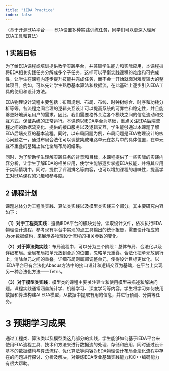 ```yaml
---
title: "iEDA Practice"
index: false
---
```

（基于开源EDA平台——iEDA设置多种实践训练任务，同学们可以更深入理解EDA工具和算法）

## **1 实践目标**

为了给EDA课程或培训提供教学实践平台，并兼顾学生能力和实际应用，本课程拟将EDA相关实践任务分解成多个子任务，这样可以平衡实践课程的难度和可完成性，让学生在课程内逐步提升技能并完成任务，而不会一开始就面对难度较大的整体项目。例如，可以先让学生熟悉基本算法和数据流，在此基础上逐步引入EDA工具的使用和设计方法。

EDA物理设计流程主要包括：布图规划、布局、布线、时钟树综合、时序和功耗分析等等。各流程之间合理的逻辑交互设计可以提高系统的可靠性和稳定性，并且能够更好地满足用户的需求。因此，我们需要格外关注各个模块之间的信息流动和交互方式，保证系统的正常运行。本课题以iEDA平台为基础，重点关注EDA后端流程之间的数据流变化、提供的接口服务以及逻辑交互，学生能够通过本课题了解EDA后端交互的基本流程。同时，以布局问题为例，布局问题是EDA物理设计的核心问题之一，通过布局合法化可以调整集成电路单元在芯片中的具体位置，在单元互不重叠的基础上优化全局布局的结果。

同时，为了帮助学生理解实践任务的背景和目标，本课程提供了一些实际的实践内容分析，让学生了解EDA的相关应用，使学生能够逐步掌握EDA技能，并将其应用于实际情境中。同时，提供了评测排名等内容，也可以增加课程的趣味性，提高学生对EDA课程的兴趣和参与度。

## **2 课程计划**

课题总体分为工程类实践、算法类实践以及模型类实践三个部分。其主要研究内容如下：

**（1）对于工程类实践**：遵循iEDA平台的模块划分，读取设计文件，依次执行EDA物理设计流程，参考现有平台中实现的点工具输出的统计报告，需要设计相应的Json数据结构，来展示各物理设计流程的相关参数的变化。

**（2）对于算法类实践**：布局流程中，可以分为三个阶段：总体布局、合法化以及详细布局。全局布局把单元放到合适的位置，忽略单元重叠。合法化把单元放到行上，消除单元之间的重叠。详细布局则局部调整单元，使得设计目标更优化。以iEDA平台已有合法化Abacus方法中的接口设计和逻辑交互为基础，在平台上实现另一种合法化方法——Tetris。

**（3）对于模型类实践**：模型类的课程主要关注建立和使用模型来描述和解决问题。课程实践通常涵盖统计学、机器学习、深度学习等内容。学生将学习如何使用数据和算法构建AI EDA模型，从数据中提取有用的信息，并进行预测、分类等任务。

# **3 预期学习成果**

通过工程类、算法类以及模型类这几部分的实践，学生能够如何基于iEDA平台来使用EDA流程工具、技术和方法来进行数据流的处理、存储和应用，同时通过设计基本的数据结构与算法流程、优化算法等内容对EDA物理设计布局合法化流程中存在的问题进行探讨、分析及解决，对锻炼EDA专业基础实践能力和C++编码能力有很大帮助。
